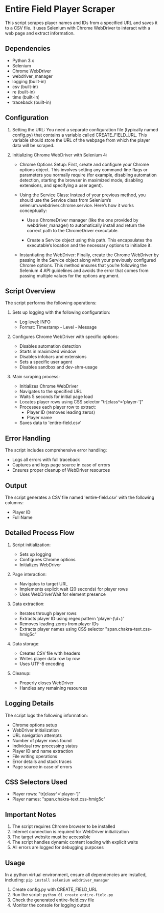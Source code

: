 # Entire Field Player Scraper

This script scrapes player names and IDs from a specified URL and saves it to a CSV file. It uses Selenium with Chrome WebDriver to interact with a web page and extract information.

## Dependencies

- Python 3.x
- Selenium
- Chrome WebDriver
- webdriver_manager
- logging (built-in)
- csv (built-in)
- re (built-in)
- time (built-in)
- traceback (built-in)

## Configuration

1. Setting the URL:
You need a separate configuration file (typically named config.py) that contains a variable called CREATE_FIELD_URL. This variable should store the URL of the webpage from which the player data will be scraped.

2. Initializing Chrome WebDriver with Selenium 4:

   - Chrome Options Setup:
First, create and configure your Chrome options object. This involves setting any command-line flags or parameters you normally require (for example, disabling automation detection, starting the browser in maximized mode, disabling extensions, and specifying a user agent).

   - Using the Service Class:
Instead of your previous method, you should use the Service class from Selenium’s selenium.webdriver.chrome.service. Here’s how it works conceptually:

      - Use a ChromeDriver manager (like the one provided by webdriver_manager) to automatically install and return the correct path to the ChromeDriver executable.

      - Create a Service object using this path. This encapsulates the executable’s location and the necessary options to initialize it.

   - Instantiating the WebDriver:
Finally, create the Chrome WebDriver by passing in the Service object along with your previously configured Chrome options. This method ensures that you’re following the Selenium 4 API guidelines and avoids the error that comes from passing multiple values for the options argument.

## Script Overview

The script performs the following operations:

1. Sets up logging with the following configuration:
   - Log level: INFO
   - Format: Timestamp - Level - Message

2. Configures Chrome WebDriver with specific options:
   - Disables automation detection
   - Starts in maximized window
   - Disables infobars and extensions
   - Sets a specific user agent
   - Disables sandbox and dev-shm-usage

3. Main scraping process:
   - Initializes Chrome WebDriver
   - Navigates to the specified URL
   - Waits 5 seconds for initial page load
   - Locates player rows using CSS selector "tr[class^='player-']"
   - Processes each player row to extract:
     - Player ID (removes leading zeros)
     - Player name
   - Saves data to 'entire-field.csv'

## Error Handling

The script includes comprehensive error handling:
- Logs all errors with full traceback
- Captures and logs page source in case of errors
- Ensures proper cleanup of WebDriver resources

## Output

The script generates a CSV file named 'entire-field.csv' with the following columns:
- Player ID
- Full Name

## Detailed Process Flow

1. Script initialization:
   - Sets up logging
   - Configures Chrome options
   - Initializes WebDriver

2. Page interaction:
   - Navigates to target URL
   - Implements explicit wait (20 seconds) for player rows
   - Uses WebDriverWait for element presence

3. Data extraction:
   - Iterates through player rows
   - Extracts player ID using regex pattern 'player-(\d+)'
   - Removes leading zeros from player IDs
   - Extracts player names using CSS selector "span.chakra-text.css-hmig5c"

4. Data storage:
   - Creates CSV file with headers
   - Writes player data row by row
   - Uses UTF-8 encoding

5. Cleanup:
   - Properly closes WebDriver
   - Handles any remaining resources

## Logging Details

The script logs the following information:
- Chrome options setup
- WebDriver initialization
- URL navigation attempts
- Number of player rows found
- Individual row processing status
- Player ID and name extraction
- File writing operations
- Error details and stack traces
- Page source in case of errors

## CSS Selectors Used

- Player rows: "tr[class^='player-']"
- Player names: "span.chakra-text.css-hmig5c"

## Important Notes

1. The script requires Chrome browser to be installed
2. Internet connection is required for WebDriver initialization
3. The target website must be accessible
4. The script handles dynamic content loading with explicit waits
5. All errors are logged for debugging purposes

## Usage

In a python virtual environment, ensure all dependencies are installed, including:
`pip install selenium webdriver_manager`

1. Create config.py with CREATE_FIELD_URL
2. Run the script: `python 01_create_entire-field.py`
3. Check the generated entire-field.csv file
4. Monitor the console for logging output 